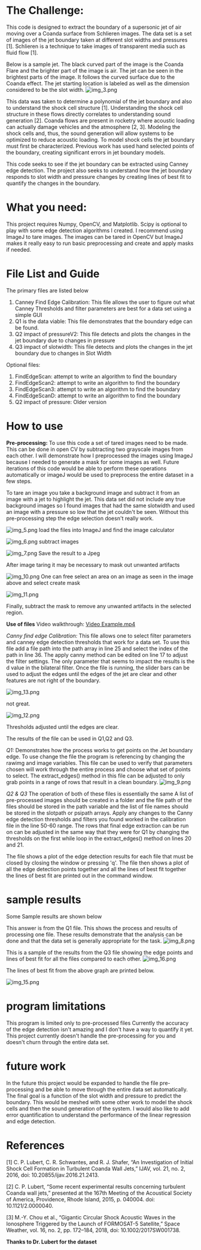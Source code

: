 # The Challenge:
This code is designed to extract the boundary of a supersonic jet of air moving over a Coanda surface from Schlieren
images.
The data set is a set of images of the jet boundary taken at different slot widths and pressures [1].
Schlieren is a technique to take images of transparent media such as fluid flow [1].

Below is a sample jet. The black curved part of the image is the Coanda Flare and the brighter part of the image is air.
The jet can be seen in the brightest parts of the image. It follows the curved surface due to the Coanda effect.
The jet starting location is labeled as well as the dimension considered to be the slot width.
![img_3.png](img_3.png)

This data was taken to determine a polynomial of the jet boundary and also to understand the shock cell structure [1].
Understanding the shock cell structure in these flows directly correlates to understanding sound generation [2].
Coanda flows are present in rocketry where acoustic loading can actually damage vehicles and the atmosphere [2, 3].
Modeling the shock cells and, thus, the sound generation will allow systems to be optimized to reduce acoustic loading.
To model shock cells the jet boundary must first be characterized.
Previous work has used hand selected points of the boundary, creating significant errors in jet boundary models.

This code seeks to see if the jet boundary can be extracted using Canney edge detection.
The project also seeks to understand how the jet boundary responds to slot width and pressure changes by
creating lines of best fit to quantify the changes in the boundary.

# What you need:
This project requires Numpy, OpenCV, and Matplotlib.
Scipy is optional to play with some edge detection algorithms I created.
I recommend using ImageJ to tare images. The images can be tared in OpenCV but ImageJ makes it really easy to run
basic preprocessing and create and apply masks if needed.

# File List and Guide
The primary files are listed below
1. Canney Find Edge Calibration: This file allows the user to figure out what Canney Thresholds and filter parameters
    are best for a data set using a simple GUI
2. Q1 is the data viable: This file demonstrates that the boundary edge can be found.
3. Q2 impact of pressureV2: This file detects and plots the changes in the jet boundary due to changes in pressure
4. Q3 impact of slotwidth: This file detects and plots the changes in the jet boundary due to changes in Slot Width

Optional files:
1. FindEdgeScan: attempt to write an algorithm to find the boundary
2. FindEdgeScan2: attempt to write an algorithm to find the boundary
3. FindEdgeScan3: attempt to write an algorithm to find the boundary
4. FindEdgeScanD: attempt to write an algorithm to find the boundary
5. Q2 impact of pressure: Older version

# How to use
**Pre-processing:**
To use this code a set of tared images need to be made. This can be done in open CV by subtracting two grayscale images
from each other. I will demonstrate how I preprocessed the images using ImageJ because I needed to generate a mask for
some images as well. Future iterations of this code would be able to perform these operations automatically or imageJ
would be used to preprocess the entire dataset in a few steps.

To tare an image you take a background image and subtract it from an image with a jet to highlight the jet.
This data set did not include any true background images so I found images that had the same slotwidth and used an
image with a pressure so low that the jet couldn't be seen.
Without this pre-processing step the edge selection doesn't really work.

![img_5.png](img_5.png)
load the files into ImageJ and find the image calculator


![img_6.png](img_6.png)
subtract images


![img_7.png](img_7.png)
Save the result to a Jpeg

After image taring it may be necessary to mask out unwanted artifacts

![img_10.png](img_10.png)
One can free select an area on an image as seen in the image above and select create mask

![img_11.png](img_11.png)

Finally, subtract the mask to remove any unwanted artifacts in the selected region.

**Use of files**
Video walkthrough: [Video Example.mp4](Video%20Example.mp4)

_Canny find edge Calibration:_
This file allows one to select filter parameters and canney edge detection thresholds that work for a data set.
To use this file add a file path into the path array in line 25 and select the index of the path in line 36.
The apply canny method can be edited on line 17 to adjust the filter settings. The only parameter that seems to
impact the results is the d value in the bilateral filter.
Once the file is running, the slider bars can be used to adjust the edges until the edges of the jet are clear and other 
features are not right of the boundary.

![img_13.png](img_13.png)

not great.



![img_12.png](img_12.png)

Thresholds adjusted until the edges are clear.


The results of the file can be used in Q1,Q2 and Q3.

_Q1:_
Demonstrates how the process works to get points on the Jet boundary edge.
To use change the file the program is referencing by changing the rawimg and image variables.
This file can be used to verify that parameters chosen will work through the entire process and choose what set of points 
to select. The extract_edges() method in this file can be adjusted to only grab points in a range of rows that result
in a clean boundary.
![img_9.png](img_9.png)

_Q2 & Q3_
The operation of both of these files is essentially the same
A list of pre-processed images should be created in a folder and the file path of the files should be stored in the path variable
and the list of file names should be stored in the slotpath or psipath arrays.
Apply any changes to the Canny edge detection thresholds and filters you found worked in the calibration file in the 
line 50-60 range.
The rows that final edge extraction can be run on can be adjusted in the same way that they were for Q1 by 
changing the thresholds on the first while loop in the extract_edges() method on lines 20 and 21.

The file shows a plot of the edge detection results for each file that must be closed by closing the window or pressing
'q'. 
The file then shows a plot of all the edge detection points together and all the lines of best fit together
the lines of best fit are printed out in the command window.

# sample results
Some Sample results are shown below

This answer is from the Q1 file. This shows the process and results of processing one file.
These results demonstrate that the analysis can be done and that the data set is generally appropriate for the task.
![img_8.png](img_8.png)


This is a sample of the results from the Q3 file showing the edge points and lines of best fit for all the files 
compared to each other.
![img_16.png](img_16.png)


The lines of best fit from the above graph are printed below.

![img_15.png](img_15.png)

# program limitations
This program is limited only to pre-processed files
Currently the accuracy of the edge detection isn't amazing and I don't have a way to quantify it yet.
This project currently doesn't handle the pre-processing for you and doesn't churn through the entire data set.

# future work
In the future this project would be expanded to handle the file pre-processing and be able to move through the entire
data set automatically.
The final goal is a function of the slot width and pressure to predict the boundary. This would be meshed with 
some other work to model the shock cells and then the sound generation of the system.
I would also like to add error quantification to understand the performance of the linear regression and edge detection.

# References
[1]	C. P. Lubert, C. R. Schwantes, and R. J. Shafer, “An Investigation of Initial Shock Cell Formation in Turbulent Coanda Wall Jets,” IJAV, vol. 21, no. 2, 2016, doi: 10.20855/ijav.2016.21.2413.

[2]	C. P. Lubert, “Some recent experimental results concerning turbulent Coanda wall jets,” presented at the 167th Meeting of the Acoustical Society of America, Providence, Rhode Island, 2015, p. 040004. doi: 10.1121/2.0000040.

[3]	M.-Y. Chou et al., “Gigantic Circular Shock Acoustic Waves in the Ionosphere Triggered by the Launch of FORMOSAT-5 Satellite,” Space Weather, vol. 16, no. 2, pp. 172–184, 2018, doi: 10.1002/2017SW001738.

**Thanks to Dr. Lubert for the dataset**